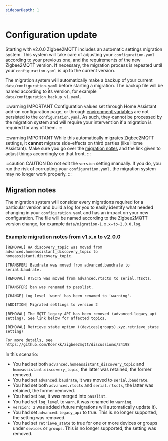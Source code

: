 ```yaml
---
sidebarDepth: 1
---
```


# Configuration update

Starting with v2.0.0 Zigbee2MQTT includes an automatic settings migration system. This system will take care of adjusting your `configuration.yaml` according to your previous one, and the requirements of the new Zigbee2MQTT version. If necessary, the migration process is repeated until your `configuration.yaml` is up to the current version.

The migration system will automatically make a backup of your current `data/configuration.yaml` before starting a migration. The backup file will be named according to its version, for example `data/configuration_backup_v1.yaml`.

:::warning IMPORTANT
Configuration values set through Home Assistant add-on configuration page, or through [environment variables](./README.md#environment-variables) are not persisted to the `configuration.yaml`. As such, they cannot be processed by the migration system and will require your intervention if a migration is required for any of them.
:::

:::warning IMPORTANT
While this automatically migrates Zigbee2MQTT settings, it **cannot** migrate side-effects on third parties (like Home Assistant). Make sure you go over the [migration notes](#migration-notes) and the link given to adjust things accordingly on that front.
:::

:::caution CAUTION
Do not edit the `version` setting manually. If you do, you run the risk of corrupting your `configuration.yaml`, the migration system may no longer work properly.
:::

## Migration notes

The migration system will consider every migrations required for a particular version and build a log for you to easily identify what needed changing in your `configuration.yaml` and has an impact on your new configuration. The file will be named according to the Zigbee2MQTT version change, for example `data/migration-1.x.x-to-2.0.0.log`.

### Example migration notes from v1.x.x to v2.0.0

```
[REMOVAL] HA discovery_topic was moved from advanced.homeassistant_discovery_topic to homeassistant.discovery_topic.

[TRANSFER] Baudrate was moved from advanced.baudrate to serial.baudrate.

[REMOVAL] RTSCTS was moved from advanced.rtscts to serial.rtscts.

[TRANSFER] ban was renamed to passlist.

[CHANGE] Log level 'warn' has been renamed to 'warning'.

[ADDITION] Migrated settings to version 2

[REMOVAL] The MQTT legacy API has been removed (advanced.legacy_api setting). See link below for affected topics.

[REMOVAL] Retrieve state option ((devices|groups).xyz.retrieve_state setting)

For more details, see https://github.com/Koenkk/zigbee2mqtt/discussions/24198
```

In this scenario:

- You had set both `advanced.homeassistant_discovery_topic` and `homeassistant.discovery_topic`, the latter was retained, the former removed.
- You had set `advanced.baudrate`, it was moved to `serial.baudrate`.
- You had set both `advanced.rtscts` and `serial.rtscts`, the latter was retained, the former removed.
- You had set `ban`, it was merged into `passlist`.
- You had set `log_level` to `warn`, it was renamed to `warning`.
- `version: 2` was added (future migrations will automatically update it).
- You had set `advanced.legacy_api` to true. This is no longer supported, the setting was removed.
- You had set `retrieve_state` to true for one or more devices or groups under `devices` or `groups`. This is no longer supported, the setting was removed.
